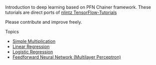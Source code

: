 Introduction to deep learning based on PFN Chainer framework. These
tutorials are direct ports of [nlintz
TensorFlow-Tutorials](https://github.com/nlintz/TensorFlow-Tutorials)

Please contribute and improve freely.

Topics
- [Simple Multiplication](https://github.com/surfertas/chainer-tutorials/blob/master/00_multiply.py)
- [Linear Regression](https://github.com/surfertas/chainer-tutorials/blob/master/01_linear_regression.py)
- [Logistic Regression](https://github.com/surfertas/chainer-tutorials/blob/master/02_logistic_regression.py)
- [Feedforward Neural Network (Multilayer Perceptron)](https://github.com/surfertas/chainer-tutorials/blob/master/03_net.py)
